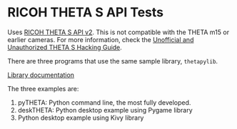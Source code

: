 RICOH THETA S API Tests
=======================

Uses [RICOH THETA S API v2](https://developers.theta360.com/en/docs/v2/api_reference/).
This is not compatible with the THETA m15 or earlier cameras.
For more information, check the [Unofficial and Unauthorized THETA S Hacking
Guide](http://codetricity.github.io/theta-s/index.html).

There are three programs that use the same sample library, `thetapylib`.

[Library documentation](docs/thetapylib.html)

The three examples are:

1. pyTHETA: Python command line, the most fully developed.
2. deskTHETA: Python desktop example using Pygame library
3. Python desktop example using Kivy library
